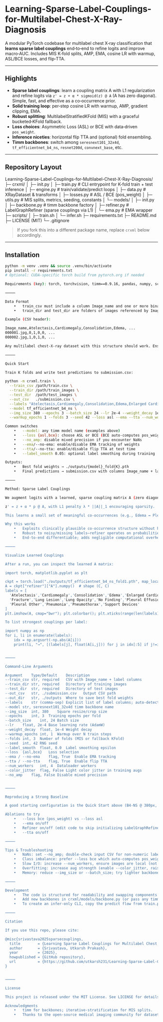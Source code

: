 # Learning-Sparse-Label-Couplings-for-Multilabel-Chest-X-Ray-Diagnosis

A modular PyTorch codebase for multilabel chest X‑ray classification that **learns sparse label couplings** end‑to‑end to refine logits and improve macro‑AUC. Includes MIS K‑fold splits, AMP, EMA, cosine LR with warmup, ASL/BCE losses, and flip‑TTA.

---

## Highlights
- **Sparse label couplings**: learn a coupling matrix A with L1 regularization and refine logits via `z' = z + α * sigmoid(z) @ A` (A has zero diagonal). Simple, fast, and effective as a co‑occurrence prior.
- **Solid training loop**: per‑step cosine LR with warmup, AMP, gradient clipping, EMA.
- **Robust splitting**: MultilabelStratifiedKFold (MIS) with a graceful bucketed‑KFold fallback.
- **Loss choices**: Asymmetric Loss (ASL) or BCE with data‑driven `pos_weight`.
- **Inference niceties**: horizontal flip TTA and (optional) fold ensembling.
- **Timm backbones**: switch among `seresnext101_32x4d`, `tf_efficientnet_b4_ns`, `resnet200d`, `convnext_base`, etc.

---

## Repository Layout

Learning-Sparse-Label-Couplings-for-Multilabel-Chest-X-Ray-Diagnosis/
├─ crxml/
│  ├─ init.py
│  ├─ train.py           # CLI entrypoint for K-fold train + test inference
│  ├─ engine.py          # train/validate/predict loops
│  ├─ data.py            # XRayDataset & transforms
│  ├─ losses.py          # ASL / BCE (pos_weight)
│  ├─ utils.py           # MIS splits, metrics, seeding, constants
│  └─ models/
│     ├─ init.py
│     ├─ backbone.py     # timm backbone factory
│     ├─ refiner.py      # LabelGraphRefiner (sparse couplings via L1)
│     └─ ema.py          # EMA wrapper
├─ scripts/
│  ├─ train.sh
│  └─ infer.sh
├─ requirements.txt
├─ README.md
├─ LICENSE (MIT)
└─ .gitignore

> If you fork this into a different package name, replace `crxml` below accordingly.

---

## Installation
```bash
python -m venv .venv && source .venv/bin/activate
pip install -r requirements.txt
# Optional: CUDA‑specific torch build from pytorch.org if needed

Requirements (key): torch, torchvision, timm==0.9.16, pandas, numpy, scikit-learn, opencv-python, Pillow, iterative-stratification.

⸻

Data Format
	•	train_csv must include a column Image_name and one or more binary label columns (0/1).
	•	train_dir and test_dir are folders of images referenced by Image_name.

Example (CSV header):

Image_name,Atelectasis,Cardiomegaly,Consolidation,Edema, ...
000001.jpg,0,1,0,0, ...
000002.jpg,1,0,1,0, ...

Any multilabel chest‑X‑ray dataset with this structure should work. Ensure labels are 0/1 (the loader coerces numerics and clips).

⸻

Quick Start

Train K folds and write test predictions to submission.csv:

python -m crxml.train \
  --train_csv /path/train.csv \
  --train_dir /path/train_images \
  --test_dir  /path/test_images \
  --out_csv   ./submission.csv \
  --labels "Atelectasis,Cardiomegaly,Consolidation,Edema,Enlarged Cardiomediastinum,Fracture,Lung Lesion,Lung Opacity,No Finding,Pleural Effusion,Pleural Other,Pneumonia,Pneumothorax,Support Devices" \
  --model tf_efficientnet_b4_ns \
  --img_size 380 --epochs 3 --batch_size 24 --lr 2e-4 --weight_decay 1e-4 \
  --warmup_epochs 1 --folds 3 --seed 42 --loss asl --ema --tta --num_workers 4 --color_jitter

Common switches
	•	--model: any timm model name (examples above)
	•	--loss {asl,bce}: choose ASL or BCE (BCE auto‑computes pos_weight per fold)
	•	--no_amp: disable mixed precision if you encounter NaNs
	•	--ema/--no-ema: enable/disable EMA tracking of weights
	•	--tta/--no-tta: enable/disable flip TTA at test time
	•	--label_smooth 0.05: optional label smoothing during training

Outputs:
	•	Best fold weights → ./outputs/{model}_fold{K}.pth
	•	Final predictions → submission.csv with columns Image_name + labels

⸻

Method: Sparse Label Couplings

We augment logits with a learned, sparse coupling matrix A (zero diagonal). Given logits z for C labels and p = sigmoid(z), we compute:

z' = z + α * p @ A, with L1 penalty λ * ||A||_1 encouraging sparsity.

This learns a small set of meaningful co‑occurrences (e.g., Edema ↔ Pleural Effusion) while keeping the module lightweight and inference‑friendly.

Why this works
	•	Exploits clinically plausible co‑occurrence structure without hardcoding rules.
	•	Robust to noisy/missing labels—refiner operates on probabilities, not ground‑truth.
	•	End‑to‑end differentiable; adds negligible computational overhead.

⸻

Visualize Learned Couplings

After a run, you can inspect the learned A matrix:

import torch, matplotlib.pyplot as plt

ckpt = torch.load("./outputs/tf_efficientnet_b4_ns_fold1.pth", map_location="cpu")
A = ckpt["refiner"]["A"].numpy()  # shape (C, C)
labels = [
  'Atelectasis','Cardiomegaly','Consolidation','Edema','Enlarged Cardiomediastinum',
  'Fracture','Lung Lesion','Lung Opacity','No Finding','Pleural Effusion',
  'Pleural Other','Pneumonia','Pneumothorax','Support Devices'
]
plt.imshow(A, cmap="bwr"); plt.colorbar(); plt.xticks(range(len(labels)), labels, rotation=90); plt.yticks(range(len(labels)), labels); plt.title("Learned label couplings (A)"); plt.tight_layout(); plt.show()

To list strongest couplings per label:

import numpy as np
for i, li in enumerate(labels):
    idx = np.argsort(-np.abs(A[i]))
    print(li, "→", [(labels[j], float(A[i,j])) for j in idx[:5] if j!=i])


⸻

Command‑Line Arguments

Argument	Type/Default	Description
--train_csv	str, required	CSV with Image_name + label columns
--train_dir	str, required	Directory of training images
--test_dir	str, required	Directory of test images
--out_csv	str, ./submission.csv	Output CSV path
--out_dir	str, ./outputs	Where to save best fold weights
--labels	str (comma‑sep)	Explicit list of label columns; auto‑detects if omitted
--model	str, seresnext101_32x4d	timm backbone name
--img_size	int, 380	Square resize/crop size
--epochs	int, 3	Training epochs per fold
--batch_size	int, 24	Batch size
--lr	float, 2e-4	Base learning rate (AdamW)
--weight_decay	float, 1e-4	Weight decay
--warmup_epochs	int, 1	Warmup over N train steps
--folds	int, 3	Number of folds (MIS or fallback KFold)
--seed	int, 42	RNG seed
--label_smooth	float, 0.0	Label smoothing epsilon
--loss	{asl,bce}	Loss selection
--ema / --no-ema	flag, True	Enable EMA tracking
--tta / --no-tta	flag, True	Enable flip TTA
--num_workers	int, 4	Dataloader workers
--color_jitter	flag, False	Light color jitter in training augs
--no_amp	flag, False	Disable mixed precision


⸻

Reproducing a Strong Baseline

A good starting configuration is the Quick Start above (B4‑NS @ 380px, ASL, EMA, TTA). For larger backbones (e.g., convnext_base), consider --batch_size 16 and/or a smaller --img_size if you hit OOM.

Ablations to try
	•	--loss bce (pos_weight) vs --loss asl
	•	--ema on/off
	•	Refiner on/off (edit code to skip initializing LabelGraphRefiner)
	•	--tta on/off

⸻

Tips & Troubleshooting
	•	NaNs: set --no_amp; double‑check input CSV for non‑numeric labels; try a lower LR (e.g., 1e-4).
	•	Class imbalance: prefer --loss bce which auto‑computes pos_weight per fold.
	•	Slow I/O: increase --num_workers, ensure images are local (not network‑mounted).
	•	Overfitting: increase aug strength (enable --color_jitter, raise rotation degrees in data.py), add dropout in backbone.py via drop_rate.
	•	Memory: reduce --img_size or --batch_size; try lighter backbones.

⸻

Development
	•	The code is structured for readability and swapping components.
	•	Add new backbones in crxml/models/backbone.py (or pass any timm name).
	•	To create an infer‑only CLI, copy the predict flow from train.py into infer.py and load a chosen *_foldK.pth.

⸻

Citation

If you use this repo, please cite:

@misc{srivastava2025sparsecouplings,
  title        = {Learning Sparse Label Couplings for Multilabel Chest X-Ray Diagnosis},
  author       = {Srivastava, Utkarsh Prakash},
  year         = {2025},
  howpublished = {GitHub repository},
  url          = {https://github.com/utkarsh231/Learning-Sparse-Label-Couplings-for-Multilabel-Chest-X-Ray-Diagnosis}
}


⸻

License

This project is released under the MIT License. See LICENSE for details.

Acknowledgments
	•	timm for backbones; iterative-stratification for MIS splits.
	•	Thanks to the open‑source medical imaging community for datasets and baselines.

